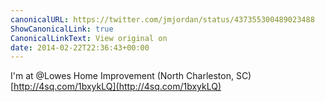 ```yaml
---
canonicalURL: https://twitter.com/jmjordan/status/437355300489023488
ShowCanonicalLink: true
CanonicalLinkText: View original on
date: 2014-02-22T22:36:43+00:00
---
```

I'm at @Lowes Home Improvement (North Charleston, SC) [http://4sq.com/1bxykLQ](http://4sq.com/1bxykLQ)